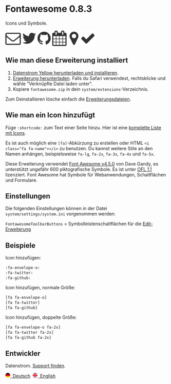 Fontawesome 0.8.3
=================
Icons und Symbole.

![Bildschirmfoto](fontawesome-screenshot.jpg?raw=true)

## Wie man diese Erweiterung installiert

1. [Datenstrom Yellow herunterladen und installieren](https://github.com/datenstrom/yellow/).
2. [Erweiterung herunterladen](https://github.com/datenstrom/yellow-extensions/raw/master/zip/fontawesome.zip). Falls du Safari verwendest, rechtsklicke und wähle "Verknüpfte Datei laden unter".
3. Kopiere `fontawesome.zip` in dein `system/extensions`-Verzeichnis.

Zum Deinstallieren lösche einfach die [Erweiterungsdateien](extension.ini).

## Wie man ein Icon hinzufügt

Füge `:shortcode:` zum Text einer Seite hinzu. Hier ist eine [komplette Liste mit Icons](https://fontawesome.com/icons).

Es ist auch möglich eine `[fa]`-Abkürzung zu erstellen oder HTML `<i class="fa fa-name"></i>` zu benutzen. Du kannst weitere Stile an den Namen anhängen, beispielsweise `fa-lg`, `fa-2x`, `fa-3x`, `fa-4x` und `fa-5x`.

Diese Erweiterung verwendet [Font Awesome v4.5.0](https://github.com/FortAwesome/Font-Awesome) von Dave Gandy, es unterstützt ungefähr 600 piktografische Symbole. Es ist unter [OFL 1.1](https://opensource.org/licenses/OFL-1.1) lizenziert. Font Awesome hat Symbole für Webanwendungen, Schaltflächen und Formulare.

## Einstellungen

Die folgenden Einstellungen können in der Datei `system/settings/system.ini` vorgenommen werden:

`FontawesomeToolbarButtons` = Symbolleistenschaltflächen für die [Edit-Erweiterung](https://github.com/datenstrom/yellow-extensions/tree/master/features/edit)  

## Beispiele

Icon hinzufügen:

    :fa-envelope-o:
    :fa-twitter:
    :fa-github:

Icon hinzufügen, normale Größe:

    [fa fa-envelope-o]
    [fa fa-twitter]
    [fa fa-github]
    
Icon hinzufügen, doppelte Größe:

    [fa fa-envelope-o fa-2x]
    [fa fa-twitter fa-2x]
    [fa fa-github fa-2x]

## Entwickler

Datenstrom. [Support finden](https://extensions.datenstrom.se/de/help/).

<p>
<a href="README-de.md"><img src="https://raw.githubusercontent.com/datenstrom/yellow-extensions/master/features/help/language-de.png" width="15" height="15" alt="Deutsch">&nbsp; Deutsch</a>&nbsp;
<a href="README.md"><img src="https://raw.githubusercontent.com/datenstrom/yellow-extensions/master/features/help/language-en.png" width="15" height="15" alt="English">&nbsp; English</a>&nbsp;
</p>
